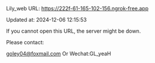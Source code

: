 Lily_web URL: https://222f-61-165-102-156.ngrok-free.app

Updated at: 2024-12-06 12:15:53

If you cannot open this URL, the server might be down.

Please contact: 

goley04@foxmail.com Or Wechat:GL_yeaH
